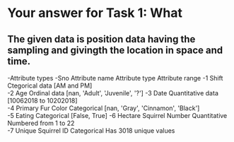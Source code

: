 # Your answer for Task 1: What

## The given data is position data having the sampling and givingth the location in space and time.

-Attribute types
-Sno   Attribute name			         Attribute type          Attribute range 
-1	   Shift						           Ctegorical data		     [AM and PM]		
-2	   Age						             Ordinal data			       [nan, 'Adult', 'Juvenile', '?']
-3     Date						             Quantitative data		   [10062018 to 10202018]	
-4	   Primary Fur Color			     Categorical				     [nan, 'Gray', 'Cinnamon', 'Black']					
-5     Eating					             Categorical			       [False,  True] 
-6     Hectare Squirrel Number     Quantitative			       Numbered from 1 to 22		 
-7	   Unique Squirrel ID          Categorical			       Has 3018 unique values		
